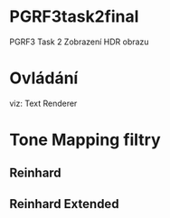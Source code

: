 # PGRF3task2final
PGRF3 Task 2 Zobrazení HDR obrazu

# Ovládání 
viz: Text Renderer

# Tone Mapping filtry
## Reinhard
## Reinhard Extended
